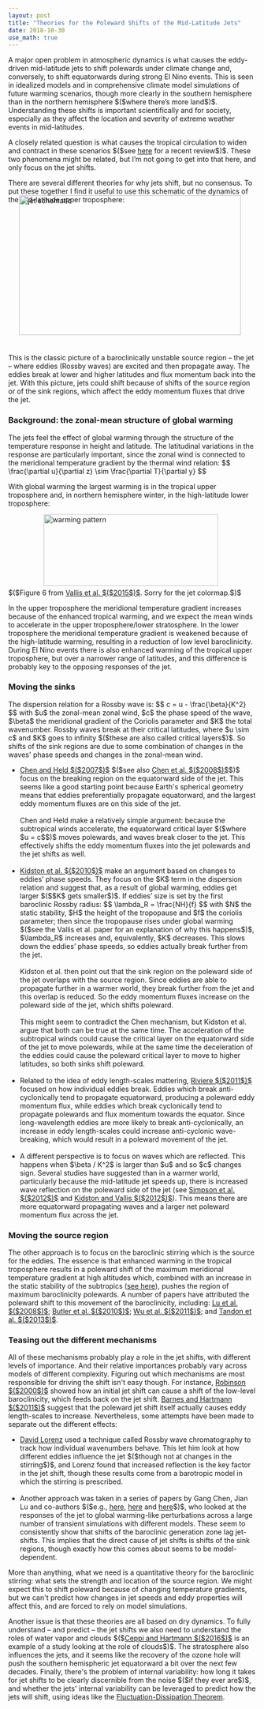 ```yaml
---
layout: post
title: "Theories for the Poleward Shifts of the Mid-Latitude Jets"
date: 2018-10-30
use_math: true
---
```


<p>A major open problem in atmospheric dynamics is what causes the eddy-driven mid-latitude jets to shift polewards under climate change and, conversely, to shift equatorwards during strong El Nino events. This is seen in idealized models and in comprehensive climate model simulations of future warming scenarios, though more clearly in the southern hemisphere than in the northern hemisphere $($where there’s more land$)$. Understanding these shifts is important scientifically and for society, especially as they affect the location and severity of extreme weather events in mid-latitudes.</p>

<p>A closely related question is what causes the tropical circulation to widen and contract in these scenarios $($see <a href="https://www.nature.com/articles/s41558-018-0246-2.pdf">here</a> for a recent review$)$. These two phenomena might be related, but I’m not going to get into that here, and only focus on the jet shifts.</p>

<p>There are several different theories for why jets shift, but no consensus. To put these together I find it useful to use this schematic of the dynamics of the mid-latitude upper troposphere:

<img src="http://nicklutsko.github.io/notes/images/jet_schematic.png" alt="jet schematic" style="position:absolute; left:250px; width:450px;height:283px;" class="center">
<br /><br /><br /><br /><br /><br /><br /><br /><br /><br /><br /><br /><br /><br /><br /><br /><br /><br />

This is the classic picture of a baroclinically unstable source region – the jet – where eddies $($Rossby waves$)$ are excited and then propagate away. The eddies break at lower and higher latitudes and flux momentum back into the jet. With this picture, jets could shift because of shifts of the source region or of the sink regions, which affect the eddy momentum fluxes that drive the jet.</p>

<h3>Background: the zonal-mean structure of global warming</h3>

<p>The jets feel the effect of global warming through the structure of the temperature response in height and latitude. The latitudinal variations in the response are particularly important, since the zonal wind is connected to the meridional temperature gradient by the thermal wind relation:
$$
\frac{\partial u}{\partial z} \sim \frac{\partial T}{\partial y}
$$
<p>With global warming the largest warming is in the tropical upper troposphere and, in northern hemisphere winter, in the high-latitude lower troposphere:</p>

<img src="http://nicklutsko.github.io/notes/images/warming_pattern.png" alt="warming pattern" style="position:absolute; left:300px; width:354px;height:145px;" class="center">
<br /><br /><br /><br /><br /><br /><br /><br />

<p>$($Figure 6 from <a href="https://ore.exeter.ac.uk/repository/bitstream/handle/10871/19116/globwarm.pdf?sequence=1&isAllowed=y">Vallis et al. $($2015$)$</a>. Sorry for the jet colormap.$)$</p>

<p>In the upper troposphere the meridional temperature gradient increases because of the enhanced tropical warming, and we expect the mean winds to accelerate in the upper troposphere/lower stratosphere. In the lower troposphere the meridional temperature gradient is weakened because of the high-latitude warming, resulting in a reduction of low level baroclinicity. During El Nino events there is also enhanced warming of the tropical upper troposphere, but over a narrower range of latitudes, and this difference is probably key to the opposing responses of the jet.</p>


<h3>Moving the sinks</h3>

<p>The dispersion relation for a Rossby wave is:
$$
c =  u - \frac{\beta}{K^2}
$$
with $u$ the zonal-mean zonal wind, $c$ the phase speed of the wave, $\beta$ the meridional gradient of the Coriolis parameter and $K$ the total wavenumber. Rossby waves break at their critical latitudes, where $u \sim c$ and $K$ goes to infinity $($these are also called critical layers$)$. So shifts of the sink regions are due to some combination of changes in the waves' phase speeds and changes in the zonal-mean wind.</p>

<ul>
<li><a href="https://agupubs.onlinelibrary.wiley.com/doi/full/10.1029/2007GL031200">Chen and Held $($2007$)$</a> $($see also <a href="https://journals.ametsoc.org/doi/full/10.1175/2008JCLI2306.1">Chen et al. $($2008$)$</a>$)$ focus on the breaking region on the equatorward side of the jet. This seems like a good starting point because Earth's spherical geometry means that eddies preferentially propagate equatorward, and the largest eddy momentum fluxes are on this side of the jet.
<br /><br />
Chen and Held make a relatively simple argument: because the subtropical winds accelerate, the equatorward critical layer $($where $u = c$$)$ moves polewards, and waves break closer to the jet. This effectively shifts the eddy momentum fluxes into the jet polewards and the jet shifts as well. </li>
<br />
<li><a href="https://journals.ametsoc.org/doi/pdf/10.1175/2010JCLI3738">Kidston et al. $($2010$)$</a> make an argument based on changes to eddies’ phase speeds. They focus on the $K$ term in the dispersion relation and suggest that, as a result of global warming, eddies get larger $($$K$ gets smaller$)$. If eddies’ size is set by the first baroclinic Rossby radius:
$$
\lambda_R = \frac{NH}{f}
$$
with $N$ the static stability, $H$ the height of the tropopause and $f$ the coriolis parameter; then since the tropopause rises under global warming $($see the Vallis et al. paper for an explanation of why this happens$)$, $\lambda_R$ increases and, equivalently, $K$ decreases. This slows down the eddies’ phase speeds, so eddies actually break further from the jet.
<br /><br />
Kidston et al. then point out that the sink region on the poleward side of the jet overlaps with the source region. Since eddies are able to propagate further in a warmer world, they break further from the jet and this overlap is reduced. So the eddy momentum fluxes increase on the poleward side of the jet, which shifts poleward.
<br /><br />
This might seem to contradict the Chen mechanism, but Kidston et al. argue that both can be true at the same time. The acceleration of the subtropical winds could cause the critical layer on the equatorward side of the jet to move polewards, while at the same time the deceleration of the eddies could cause the poleward critical layer to move to higher latitudes, so both sinks shift poleward.</li>
<br />
<li>Related to the idea of eddy length-scales mattering, <a href="https://journals.ametsoc.org/doi/10.1175/2011JAS3641.1">Riviere $($2011$)$</a> focused on how individual eddies break. Eddies which break anti-cyclonically tend to propagate equatorward, producing a poleward eddy momentum flux, while eddies which break cyclonically tend to propagate polewards and flux momentum towards the equator. Since long-wavelength eddies are more likely to break anti-cyclonically, an increase in eddy length-scales could increase anti-cyclonic wave-breaking, which would result in a poleward movement of the jet.</li>
<br />
<li>A different perspective is to focus on waves which are reflected. This happens when $\beta / K^2$ is larger than $u$ and so $c$ changes sign. Several studies have suggested than in a warmer world, particularly because the mid-latitude jet speeds up, there is increased wave reflection on the poleward side of the jet (see <a href="https://journals.ametsoc.org/doi/10.1175/JAS-D-11-0188.1">Simpson et al. $($2012$)$</a> and <a href="https://journals.ametsoc.org/doi/abs/10.1175/JAS-D-11-0300.1">Kidston and Vallis $($2012$)$</a>). This means there are more equatorward propagating waves and a larger net poleward momentum flux across the jet.</li>
</ul>



<h3>Moving the source region</h3>

<p>The other approach is to focus on the baroclinic stirring which is the source for the eddies. The essence is that enhanced warming in the tropical troposphere results in a poleward shift of the maximum meridional temperature gradient at high altitudes which, combined with an increase in the static stability of the subtropics (<a href="https://agupubs.onlinelibrary.wiley.com/doi/full/10.1029/2007GL031115">see here</a>), pushes the region of maximum baroclinicity polewards. A number of papers have attributed the poleward shift to this movement of the baroclinicity, including: <a href="https://journals.ametsoc.org/doi/10.1175/2011JAS3641.1">Lu et al. $($2008$)$</a>;  <a href="https://journals.ametsoc.org/doi/10.1175/2011JAS3641.1">Butler et al. $($2010$)$</a>;  <a href="https://link.springer.com/article/10.1007/s00382-010-0776-4">Wu et al. $($2011$)$</a>; and <a href="https://journals.ametsoc.org/doi/full/10.1175/JCLI-D-12-00598.1">Tandon et al. $($2013$)$</a>. 

<h3>Teasing out the different mechanisms</h3>

<p>All of these mechanisms probably play a role in the jet shifts, with different levels of importance. And their relative importances probably vary across models of different complexity. Figuring out which mechanisms are most responsible for driving the shift isn't easy though. For instance, <a href="https://journals.ametsoc.org/doi/abs/10.1175/1520-0469%282000%29057%3C0415%3AABMFTE%3E2.0.CO%3B2">Robinson $($2000$)$</a> showed how an initial jet shift can cause a shift of the low-level baroclinicity, which feeds back on the jet shift. <a href="https://journals.ametsoc.org/doi/abs/10.1175/1520-0469%282000%29057%3C0415%3AABMFTE%3E2.0.CO%3B2">Barnes and Hartmann $($2011$)$</a> suggest that the poleward jet shift itself actually causes eddy length-scales to increase. Nevertheless, some attempts have been made to separate out the different effects:</p>

<ul>
<li><a href="https://journals.ametsoc.org/doi/10.1175/JAS-D-13-0200.1">David Lorenz</a> used a technique called Rossby wave chromatography to track how individual wavenumbers behave. This let him look at how different eddies influence the jet $($though not at changes in the stirring$)$, and Lorenz found that increased reflection is the key factor in the jet shift, though these results come from a barotropic model in which the stirring is prescribed.</li>
<br />
<li>Another approach was taken in a series of papers by Gang Chen, Jian Lu and co-authors $($e.g., <a href="https://journals.ametsoc.org/doi/abs/10.1175/JAS-D-12-0298.1">here</a>, <a href="https://link.springer.com/article/10.1007%2Fs00382-016-3092-9">here</a> and <a href="https://journals.ametsoc.org/doi/10.1175/JAS-D-16-0047.1">here</a>$)$, who looked at the responses of the jet to global warming-like perturbations across a large number of transient simulations with different models. These seem to consistently show that shifts of the baroclinic generation zone lag jet-shifts. This implies that the direct cause of jet shifts is shifts of the sink regions, though exactly how this comes about seems to be model-dependent.</li>
</ul>

<p>More than anything, what we need is a quantitative theory for the baroclinic stirring: what sets the strength and location of the source region. We might expect this to shift poleward because of changing temperature gradients, but we can't predict how changes in jet speeds and eddy properties will affect this, and are forced to rely on model simulations.</p> 

<p>Another issue is that these theories are all based on dry dynamics. To fully understand – and predict – the jet shifts we also need to understand the roles of water vapor and clouds $($<a href="https://journals.ametsoc.org/doi/pdf/10.1175/JCLI-D-15-0394.1">Ceppi and Hartmann $($2016$)$</a> is an example of a study looking at the role of clouds$)$. The stratosphere also influences the jets, and it seems like the recovery of the ozone hole will push the southern hemispheric jet equatorward a bit over the next few decades. Finally, there's the problem of internal variability: how long it takes for jet shifts to be clearly discernible from the noise $($if they ever are$)$, and whether the jets' internal variability can be leveraged to predict how the jets will shift, using ideas like the <a href="https://journals.ametsoc.org/doi/10.1175/JAS-D-14-0356.1">Fluctuation-Dissipation Theorem</a>.</p> 










